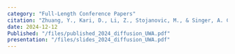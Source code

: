 ```yaml
---
category: "Full-Length Conference Papers"
citation: "Zhuang, Y., Kari, D., Li, Z., Stojanovic, M., & Singer, A. C. (2024). Generating Underwater Acoustic Communication Channel Impulse Responses Using a Diffusion Model. In <em>Seventh underwater communications and networking conference (Ucomms24)</em>. IEEE"
date: 2024-12-12
Published: "/files/published_2024_diffusion_UWA.pdf"
presentation: "/files/slides_2024_diffusion_UWA.pdf"
---
```

